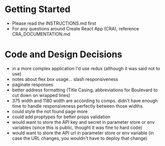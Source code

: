 # Getting Started

- Please read the INSTRUCTIONS.md first
- For any questions around Create React App (CRA), reference
  CRA_DOCUMENTATION.md

# Code and Design Decisions

<!-- Please document your code & design decisions here. -->

* in a more complex application I'd use redux (although it was said not to use)
* notes about flex box usage... slash responsiveness
* paginate responses
* better address formatting (Title Casing, abbreviations for Boulevard to cut down on wrapped lines)
* 375 width and 1180 width are according to comps. didn't have enough time to handle responsiveness perfectly between those widths.
* could style the not found page more
* could add proptypes for better props validation
* would want to store the API key and secret in parameter store or env variables (since this is public, thought it was fine to hard code)
* would want to store the API url in parameter store or env variable (in case the URL changes, you wouldn't have to deploy that change)